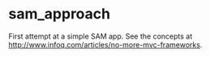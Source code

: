 # sam_approach
First attempt at a simple SAM app.  See the concepts at http://www.infoq.com/articles/no-more-mvc-frameworks.
